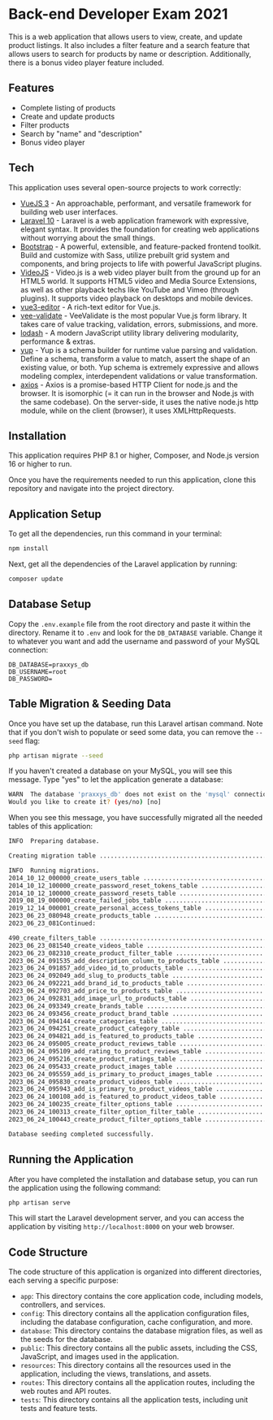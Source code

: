 # Back-end Developer Exam 2021

This is a web application that allows users to view, create, and update product listings. It also includes a filter feature and a search feature that allows users to search for products by name or description. Additionally, there is a bonus video player feature included.

## Features
- Complete listing of products
- Create and update products
- Filter products
- Search by "name" and "description"
- Bonus video player

## Tech
This application uses several open-source projects to work correctly:

- [VueJS 3](https://vuejs.org/) - An approachable, performant, and versatile framework for building web user interfaces.
- [Laravel 10](https://laravel.com/) - Laravel is a web application framework with expressive, elegant syntax. It provides the foundation for creating web applications without worrying about the small things.
- [Bootstrap](https://getbootstrap.com/) - A powerful, extensible, and feature-packed frontend toolkit. Build and customize with Sass, utilize prebuilt grid system and components, and bring projects to life with powerful JavaScript plugins.
- [VideoJS](https://github.com/videojs/video.js) - Video.js is a web video player built from the ground up for an HTML5 world. It supports HTML5 video and Media Source Extensions, as well as other playback techs like YouTube and Vimeo (through plugins). It supports video playback on desktops and mobile devices.
- [vue3-editor](https://github.com/sunkint/vue3-editor) - A rich-text editor for Vue.js.
- [vee-validate](https://vee-validate.logaretm.com/v4/) - VeeValidate is the most popular Vue.js form library. It takes care of value tracking, validation, errors, submissions, and more.
- [lodash](https://lodash.com/) - A modern JavaScript utility library delivering modularity, performance & extras.
- [yup](https://www.npmjs.com/package/yup) - Yup is a schema builder for runtime value parsing and validation. Define a schema, transform a value to match, assert the shape of an existing value, or both. Yup schema is extremely expressive and allows modeling complex, interdependent validations or value transformation.
- [axios](https://axios-http.com/docs/intro) - Axios is a promise-based HTTP Client for node.js and the browser. It is isomorphic (= it can run in the browser and Node.js with the same codebase). On the server-side, it uses the native node.js http module, while on the client (browser), it uses XMLHttpRequests.

## Installation
This application requires PHP 8.1 or higher, Composer, and Node.js version 16 or higher to run.

Once you have the requirements needed to run this application, clone this repository and navigate into the project directory.

## Application Setup
To get all the dependencies, run this command in your terminal:

```sh
npm install
```

Next, get all the dependencies of the Laravel application by running:

```sh
composer update
```

## Database Setup
Copy the `.env.example` file from the root directory and paste it within the directory. Rename it to `.env` and look for the `DB_DATABASE` variable. Change it to whatever you want and add the username and password of your MySQL connection:

```
DB_DATABASE=praxxys_db
DB_USERNAME=root
DB_PASSWORD=
```

## Table Migration & Seeding Data
Once you have set up the database, run this Laravel artisan command. Note that if you don't wish to populate or seed some data, you can remove the `--seed` flag:

```sh
php artisan migrate --seed
```

If you haven't created a database on your MySQL, you will see this message. Type "yes" to let the application generate a database:

```sh
WARN  The database 'praxxys_db' does not exist on the 'mysql' connection.  
Would you like to create it? (yes/no) [no]
```

When you see this message, you have successfully migrated all the needed tables of this application:

```sh
INFO  Preparing database.

Creating migration table .............................................................................................................. 165ms DONE

INFO  Running migrations.
2014_10_12_000000_create_users_table ................................................................................................... 58ms DONE
2014_10_12_100000_create_password_reset_tokens_table ................................................................................... 19ms DONE
2014_10_12_100000_create_password_resets_table ......................................................................................... 21ms DONE
2019_08_19_000000_create_failed_jobs_table ............................................................................................. 35ms DONE
2019_12_14_000001_create_personal_access_tokens_table .................................................................................. 23ms DONE
2023_06_23_080948_create_products_table ................................................................................................. 6ms DONE
2023_06_23_081Continued:

490_create_filters_table .................................................................................................... 4ms DONE
2023_06_23_081540_create_videos_table ................................................................................................... 3ms DONE
2023_06_23_082310_create_product_filter_table .......................................................................................... 7ms DONE
2023_06_24_091535_add_description_column_to_products_table .......................................................................... 4ms DONE
2023_06_24_091857_add_video_id_to_products_table ...................................................................................... 4ms DONE
2023_06_24_092049_add_slug_to_products_table ........................................................................................... 3ms DONE
2023_06_24_092221_add_brand_id_to_products_table ...................................................................................... 7ms DONE
2023_06_24_092703_add_price_to_products_table ......................................................................................... 3ms DONE
2023_06_24_092831_add_image_url_to_products_table .................................................................................... 3ms DONE
2023_06_24_093349_create_brands_table .................................................................................................. 4ms DONE
2023_06_24_093456_create_product_brand_table .......................................................................................... 4ms DONE
2023_06_24_094144_create_categories_table ............................................................................................ 4ms DONE
2023_06_24_094251_create_product_category_table ..................................................................................... 4ms DONE
2023_06_24_094821_add_is_featured_to_products_table .................................................................................. 3ms DONE
2023_06_24_095005_create_product_reviews_table ...................................................................................... 4ms DONE
2023_06_24_095109_add_rating_to_product_reviews_table ............................................................................... 3ms DONE
2023_06_24_095216_create_product_ratings_table ...................................................................................... 4ms DONE
2023_06_24_095433_create_product_images_table ...................................................................................... 3ms DONE
2023_06_24_095559_add_is_primary_to_product_images_table ........................................................................... 3ms DONE
2023_06_24_095830_create_product_videos_table ...................................................................................... 3ms DONE
2023_06_24_095943_add_is_primary_to_product_videos_table ........................................................................... 4ms DONE
2023_06_24_100108_add_is_featured_to_product_videos_table ......................................................................... 3ms DONE
2023_06_24_100235_create_filter_options_table ...................................................................................... 3ms DONE
2023_06_24_100313_create_filter_option_filter_table ................................................................................ 3ms DONE
2023_06_24_100443_create_product_filter_options_table .............................................................................. 3ms DONE

Database seeding completed successfully.
```

## Running the Application
After you have completed the installation and database setup, you can run the application using the following command:

```sh
php artisan serve
```

This will start the Laravel development server, and you can access the application by visiting `http://localhost:8000` on your web browser.

## Code Structure
The code structure of this application is organized into different directories, each serving a specific purpose:

- `app`: This directory contains the core application code, including models, controllers, and services.
- `config`: This directory contains all the application configuration files, including the database configuration, cache configuration, and more.
- `database`: This directory contains the database migration files, as well as the seeds for the database.
- `public`: This directory contains all the public assets, including the CSS, JavaScript, and images used in the application.
- `resources`: This directory contains all the resources used in the application, including the views, translations, and assets.
- `routes`: This directory contains all the application routes, including the web routes and API routes.
- `tests`: This directory contains all the application tests, including unit tests and feature tests.